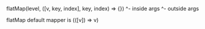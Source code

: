 flatMap(level, ([v, key, index], key, index) => {})
                  ^- inside args   ^- outside args

flatMap default mapper is (([v]) => v)